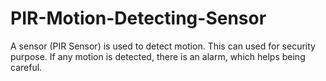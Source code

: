# PIR-Motion-Detecting-Sensor
A sensor (PIR Sensor) is used to detect motion. This can used for security purpose. If any motion is detected, there is an alarm, which helps being careful.
